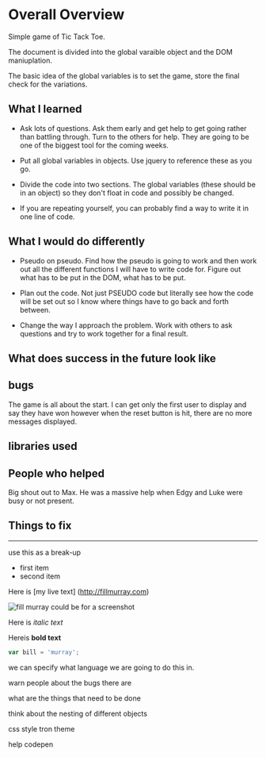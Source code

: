 # Overall Overview

  Simple game of Tic Tack Toe.

  The document is divided into the global varaible object and the DOM maniuplation.

  The basic idea of the global variables is to set the game, store the final check for the variations.




## What I learned

  - Ask lots of questions. Ask them early and get help to get going rather than battling through.
  Turn to the others for help. They are going to be one of the biggest tool for the coming weeks.

  - Put all global variables in objects. Use jquery to reference these as you go.

  - Divide the code into two sections. The global variables (these should be in an object) so they don't float in code and possibly be changed.

  - If you are repeating yourself, you can probably find a way to write it in one line of code.



## What I would do differently

  - Pseudo on pseudo. Find how the pseudo is going to work and then work out all the different functions I will have to write code for. Figure out what has to be put in the DOM, what has to be put.

  - Plan out the code. Not just PSEUDO code but literally see how the code will be set out so I know where things have to go back and forth between.

  - Change the way I approach the problem. Work with others to ask questions and try to work together for a final result.




## What does success in the future look like



## bugs
  The game is all about the start.
  I can get only the first user to display and say they have won however when the reset button is hit, there are no more messages displayed.

## libraries used



## People who helped

  Big shout out to Max. He was a massive help when Edgy and Luke were busy or not present.

## Things to fix





---
use this as a break-up

- first item
- second item

Here is [my live text] (http://fillmurray.com)

![fill murray](http://fillmurray.com/400/300) could be for a screenshot

Here is _italic text_

Hereis __bold text__


```js
var bill = 'murray';
```
we can specify what language we are going to do this in.


warn people about the bugs there are

what are the things that need to be done

think about the nesting of different objects


css style
tron theme

help codepen
